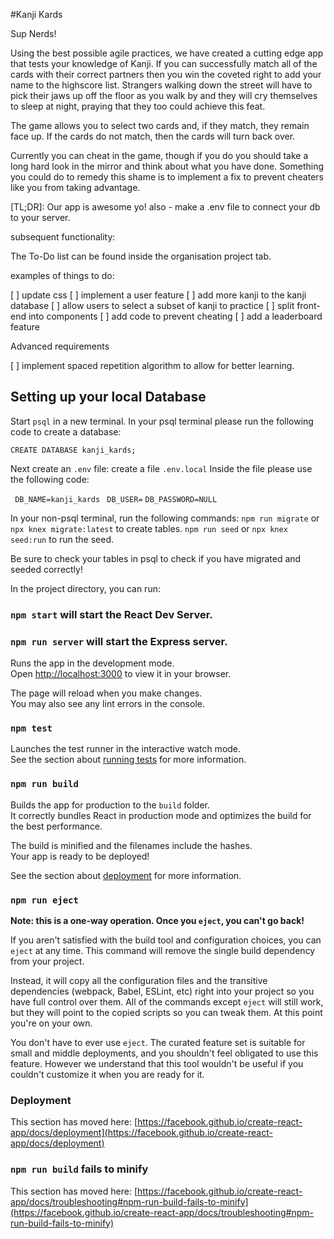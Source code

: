 #Kanji Kards

Sup Nerds!

Using the best possible agile practices, we have created a cutting edge app that tests your knowledge of Kanji. If you can successfully match all of the cards with their correct partners then you win the coveted right to add your name to the highscore list. Strangers walking down the street will have to pick their jaws up off the floor as you walk by and they will cry themselves to sleep at night, praying that they too could achieve this feat. 

The game allows you to select two cards and, if they match, they remain face up. If the cards do not match, then the cards will turn back over. 

Currently you can cheat in the game, though if you do you should take a long hard look in the mirror and think about what you have done. Something you could do to remedy this shame is to implement a fix to prevent cheaters like you from taking advantage.

[TL;DR]: Our app is awesome yo! also - make a .env file to connect your db to your server.

subsequent functionality:

The To-Do list can be found inside the organisation project tab.

examples of things to do:

[ ] update css
[ ] implement a user feature
[ ] add more kanji to the kanji database
[ ] allow users to select a subset of kanji to practice
[ ] split front-end into components
[ ] add code to prevent cheating
[ ] add a leaderboard feature


Advanced requirements

[ ] implement spaced repetition algorithm to allow for better learning.

## Setting up your local Database 



Start `psql` in a new terminal.
In your psql terminal please run the following code to create a database: 

`CREATE DATABASE kanji_kards;`

Next create an `.env` file: 
create a file `.env.local`
Inside the file please use the following code:

   
  ``` DB_NAME=kanji_kards```
  ``` DB_USER=```
   ```DB_PASSWORD=NULL```

In your non-psql terminal, run the following commands:
`npm run migrate` or `npx knex migrate:latest` to create tables.
`npm run seed` or `npx knex seed:run` to run the seed. 

Be sure to check your tables in psql to check if you have migrated and seeded correctly!


In the project directory, you can run:

### `npm start` will start the React Dev Server.

### `npm run server` will start the Express server.

Runs the app in the development mode.\
Open [http://localhost:3000](http://localhost:3000) to view it in your browser.

The page will reload when you make changes.\
You may also see any lint errors in the console.

### `npm test`

Launches the test runner in the interactive watch mode.\
See the section about [running tests](https://facebook.github.io/create-react-app/docs/running-tests) for more information.

### `npm run build`

Builds the app for production to the `build` folder.\
It correctly bundles React in production mode and optimizes the build for the best performance.

The build is minified and the filenames include the hashes.\
Your app is ready to be deployed!

See the section about [deployment](https://facebook.github.io/create-react-app/docs/deployment) for more information.

### `npm run eject`

**Note: this is a one-way operation. Once you `eject`, you can't go back!**

If you aren't satisfied with the build tool and configuration choices, you can `eject` at any time. This command will remove the single build dependency from your project.

Instead, it will copy all the configuration files and the transitive dependencies (webpack, Babel, ESLint, etc) right into your project so you have full control over them. All of the commands except `eject` will still work, but they will point to the copied scripts so you can tweak them. At this point you're on your own.

You don't have to ever use `eject`. The curated feature set is suitable for small and middle deployments, and you shouldn't feel obligated to use this feature. However we understand that this tool wouldn't be useful if you couldn't customize it when you are ready for it.

### Deployment

This section has moved here: [https://facebook.github.io/create-react-app/docs/deployment](https://facebook.github.io/create-react-app/docs/deployment)

### `npm run build` fails to minify

This section has moved here: [https://facebook.github.io/create-react-app/docs/troubleshooting#npm-run-build-fails-to-minify](https://facebook.github.io/create-react-app/docs/troubleshooting#npm-run-build-fails-to-minify)


